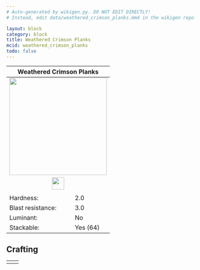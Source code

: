 ```yaml
---
# Auto-generated by wikigen.py. DO NOT EDIT DIRECTLY!
# Instead, edit data/weathered_crimson_planks.mmd in the wikigen repo

layout: block
category: block
title: Weathered Crimson Planks
mcid: weathered_crimson_planks
todo: false
---
```


<table class="block-info"><thead><tr>
<th colspan=2>Weathered Crimson Planks</th>
</tr></thead><tbody><tr>
<tr><td colspan=2 style="text-align:center"><img src="/allotment/img/textures/allotment/weathered_crimson_planks.png" width="256" height="256" alt="" class="preview-icon"></td></tr>
<tr><td colspan=2 style="text-align:center"><img src="/allotment/img/inventory_textures/allotment/weathered_crimson_planks.png" width="32" height="32" alt="" class="inventory-icon"></td></tr>
<tr><td colspan=2 style="text-align:center"><span class="tool-info tool-axe tool-level-0" title="Breaks faster with an Axe"></span></td></tr>
<tr><td>Hardness:</td><td>2.0</td></tr>
<tr><td>Blast resistance:</td><td>3.0</td></tr>
<tr><td>Luminant:</td><td>No</td></tr>
<tr><td>Stackable:</td><td>Yes (64)</td></tr>
</tr></tbody></table>

## Crafting

<table class="crafting-recipe crafting-shapeless"><tbody><tr>
<td><div class="crafting-ingredients">
<div class="crafting-ingredient">
<span title="Chipped Crimson Planks" class="item item-allotment:chipped_crimson_planks item-type-item" style="background-image:url(&quot;/allotment/img/inventory_textures/allotment/chipped_crimson_planks.png&quot;)"></span>
</div>
<div class="crafting-ingredient">
<span class="item item-type-multiple" style="--item-count:6">
<span title="Wooden Axe" class="item item-child item-minecraft:wooden_axe item-type-item" style="background-image:url(&quot;/allotment/img/inventory_textures/minecraft/wooden_axe.png&quot;)"></span>
<span title="Stone Axe" class="item item-child item-minecraft:stone_axe item-type-item" style="background-image:url(&quot;/allotment/img/inventory_textures/minecraft/stone_axe.png&quot;)"></span>
<span title="Golden Axe" class="item item-child item-minecraft:golden_axe item-type-item" style="background-image:url(&quot;/allotment/img/inventory_textures/minecraft/golden_axe.png&quot;)"></span>
<span title="Iron Axe" class="item item-child item-minecraft:iron_axe item-type-item" style="background-image:url(&quot;/allotment/img/inventory_textures/minecraft/iron_axe.png&quot;)"></span>
<span title="Diamond Axe" class="item item-child item-minecraft:diamond_axe item-type-item" style="background-image:url(&quot;/allotment/img/inventory_textures/minecraft/diamond_axe.png&quot;)"></span>
<span title="Netherite Axe" class="item item-child item-minecraft:netherite_axe item-type-item" style="background-image:url(&quot;/allotment/img/inventory_textures/minecraft/netherite_axe.png&quot;)"></span>
</span>
</div>
</div></td>
<td class="result">
<div class="result-inner">
<div class="result-slot">
<span title="Weathered Crimson Planks" class="item item-allotment:weathered_crimson_planks" style="background-image:url(&quot;/allotment/img/inventory_textures/allotment/weathered_crimson_planks.png&quot;)"></span>
</div>
</div>
</td>
</tr></tbody></table>